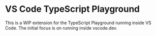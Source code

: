 # VS Code TypeScript Playground

This is a WIP extension for the TypeScript Playground running inside VS Code.
The initial focus is on running inside vscode.dev.
